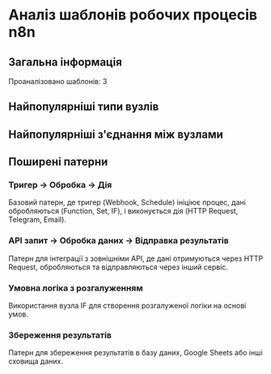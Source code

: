 # Аналіз шаблонів робочих процесів n8n

## Загальна інформація
Проаналізовано шаблонів: 3

## Найпопулярніші типи вузлів

## Найпопулярніші з'єднання між вузлами

## Поширені патерни
### Тригер -> Обробка -> Дія
Базовий патерн, де тригер (Webhook, Schedule) ініціює процес, дані обробляються (Function, Set, IF), і виконується дія (HTTP Request, Telegram, Email).

### API запит -> Обробка даних -> Відправка результатів
Патерн для інтеграції з зовнішніми API, де дані отримуються через HTTP Request, обробляються та відправляються через інший сервіс.

### Умовна логіка з розгалуженням
Використання вузла IF для створення розгалуженої логіки на основі умов.

### Збереження результатів
Патерн для збереження результатів в базу даних, Google Sheets або інші сховища даних.
